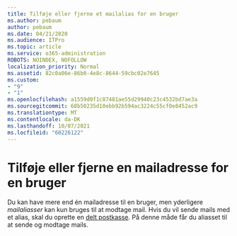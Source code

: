 ```yaml
---
title: Tilføje eller fjerne et mailalias for en bruger
ms.author: pebaum
author: pebaum
ms.date: 04/21/2020
ms.audience: ITPro
ms.topic: article
ms.service: o365-administration
ROBOTS: NOINDEX, NOFOLLOW
localization_priority: Normal
ms.assetid: 82c0a06e-86b0-4e8c-8644-59cbc02e7645
ms.custom:
- "9"
- "1"
ms.openlocfilehash: a1559d0f1c87481ae55d29940c23c4532bd7ae3a
ms.sourcegitcommit: 68b50235d10ebb92b594ac3224c55cf0e8452ac9
ms.translationtype: MT
ms.contentlocale: da-DK
ms.lasthandoff: 10/07/2021
ms.locfileid: "60226122"
---
```

# <a name="add-or-remove-an-email-address-for-a-user"></a>Tilføje eller fjerne en mailadresse for en bruger

Du kan have mere end én mailadresse til en bruger, men yderligere  *mailaliasser*  kan kun bruges til at modtage mail. Hvis du vil sende mails med et alias, skal du oprette en [delt postkasse](https://docs.microsoft.com/microsoft-365/admin/email/create-a-shared-mailbox). På denne måde får du aliasset til at sende og modtage mails.
  